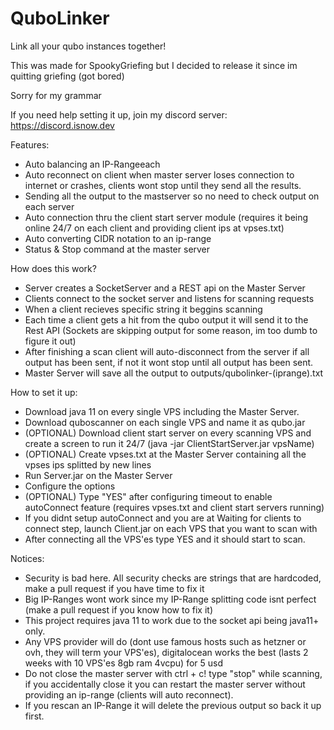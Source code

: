 # QuboLinker
Link all your qubo instances together!

This was made for SpookyGriefing but I decided to release it since im quitting griefing (got bored)

Sorry for my grammar

If you need help setting it up, join my discord server: https://discord.isnow.dev

Features:
  - Auto balancing an IP-Rangeeach
  - Auto reconnect on client when master server loses connection to internet or crashes, clients wont stop until they send all the results.
  - Sending all the output to the mastserver so no need to check output on each server
  - Auto connection thru the client start server module (requires it being online 24/7 on each client and providing client ips at vpses.txt)
  - Auto converting CIDR notation to an ip-range
  - Status & Stop command at the master server

How does this work?
  - Server creates a SocketServer and a REST api on the Master Server
  - Clients connect to the socket server and listens for scanning requests
  - When a client recieves specific string it beggins scanning
  - Each time a client gets a hit from the qubo output it will send it to the Rest API (Sockets are skipping output for some reason, im too dumb to figure it out)
  - After finishing a scan client will auto-disconnect from the server if all output has been sent, if not it wont stop until all output has been sent.
  - Master Server will save all the output to outputs/qubolinker-(iprange).txt

How to set it up:
  - Download java 11 on every single VPS including the Master Server.
  - Download quboscanner on each single VPS and name it as qubo.jar
  - (OPTIONAL) Download client start server on every scanning VPS and create a screen to run it 24/7 (java -jar ClientStartServer.jar vpsName)
  - (OPTIONAL) Create vpses.txt at the Master Server containing all the vpses ips splitted by new lines
  - Run Server.jar on the Master Server
  - Configure the options
  - (OPTIONAL) Type "YES" after configuring timeout to enable autoConnect feature (requires vpses.txt and client start servers running)
  - If you didnt setup autoConnect and you are at Waiting for clients to connect step, launch Client.jar on each VPS that you want to scan with
  - After connecting all the VPS'es type YES and it should start to scan.

Notices:
  - Security is bad here. All security checks are strings that are hardcoded, make a pull request if you have time to fix it
  - Big IP-Ranges wont work since my IP-Range splitting code isnt perfect (make a pull request if you know how to fix it)
  - This project requires java 11 to work due to the socket api being java11+ only.
  - Any VPS provider will do (dont use famous hosts such as hetzner or ovh, they will term your VPS'es), digitalocean works the best (lasts 2 weeks with 10 VPS'es 8gb ram 4vcpu) for 5 usd
  - Do not close the master server with ctrl + c! type "stop" while scanning, if you accidentally close it you can restart the master server without providing an ip-range (clients will auto reconnect).
  - If you rescan an IP-Range it will delete the previous output so back it up first.

